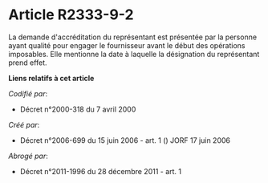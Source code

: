 # Article R2333-9-2

La demande d'accréditation du représentant est présentée par la personne ayant qualité pour engager le fournisseur avant le
début des opérations imposables. Elle mentionne la date à laquelle la désignation du représentant prend effet.

**Liens relatifs à cet article**

_Codifié par_:

  - Décret n°2000-318 du 7 avril 2000

_Créé par_:

  - Décret n°2006-699 du 15 juin 2006 - art. 1 () JORF 17 juin 2006

_Abrogé par_:

  - Décret n°2011-1996 du 28 décembre 2011 - art. 1
